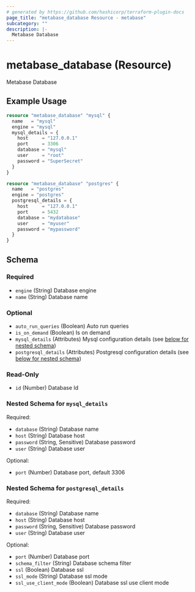 ```yaml
---
# generated by https://github.com/hashicorp/terraform-plugin-docs
page_title: "metabase_database Resource - metabase"
subcategory: ""
description: |-
  Metabase Database
---
```


# metabase_database (Resource)

Metabase Database

## Example Usage

```terraform
resource "metabase_database" "mysql" {
  name   = "mysql"
  engine = "mysql"
  mysql_details = {
    host     = "127.0.0.1"
    port     = 3306
    database = "mysql"
    user     = "root"
    password = "SuperSecret"
  }
}

resource "metabase_database" "postgres" {
  name   = "postgres"
  engine = "postgres"
  postgresql_details = {
    host     = "127.0.0.1"
    port     = 5432
    database = "mydatabase"
    user     = "myuser"
    password = "mypassword"
  }
}
```

<!-- schema generated by tfplugindocs -->
## Schema

### Required

- `engine` (String) Database engine
- `name` (String) Database name

### Optional

- `auto_run_queries` (Boolean) Auto run queries
- `is_on_demand` (Boolean) Is on demand
- `mysql_details` (Attributes) Mysql configuration details (see [below for nested schema](#nestedatt--mysql_details))
- `postgresql_details` (Attributes) Postgresql configuration details (see [below for nested schema](#nestedatt--postgresql_details))

### Read-Only

- `id` (Number) Database Id

<a id="nestedatt--mysql_details"></a>
### Nested Schema for `mysql_details`

Required:

- `database` (String) Database name
- `host` (String) Database host
- `password` (String, Sensitive) Database password
- `user` (String) Database user

Optional:

- `port` (Number) Database port, default 3306


<a id="nestedatt--postgresql_details"></a>
### Nested Schema for `postgresql_details`

Required:

- `database` (String) Database name
- `host` (String) Database host
- `password` (String, Sensitive) Database password
- `user` (String) Database user

Optional:

- `port` (Number) Database port
- `schema_filter` (String) Database schema filter
- `ssl` (Boolean) Database ssl
- `ssl_mode` (String) Database ssl mode
- `ssl_use_client_mode` (Boolean) Database ssl use client mode
